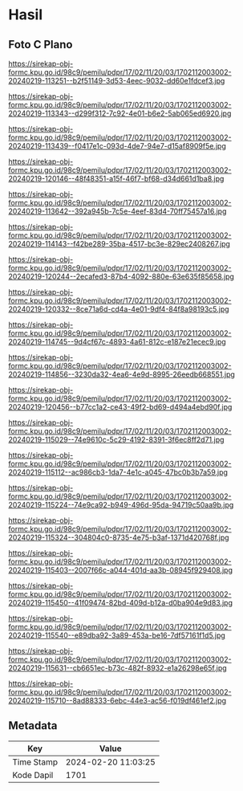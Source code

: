 # Hasil

## Foto C Plano

https://sirekap-obj-formc.kpu.go.id/98c9/pemilu/pdpr/17/02/11/20/03/1702112003002-20240219-113251--b2f51149-3d53-4eec-9032-dd60e1fdcef3.jpg

https://sirekap-obj-formc.kpu.go.id/98c9/pemilu/pdpr/17/02/11/20/03/1702112003002-20240219-113343--d299f312-7c92-4e01-b6e2-5ab065ed6920.jpg

https://sirekap-obj-formc.kpu.go.id/98c9/pemilu/pdpr/17/02/11/20/03/1702112003002-20240219-113439--f0417e1c-093d-4de7-94e7-d15af8909f5e.jpg

https://sirekap-obj-formc.kpu.go.id/98c9/pemilu/pdpr/17/02/11/20/03/1702112003002-20240219-120146--48f48351-a15f-46f7-bf68-d34d661d1ba8.jpg

https://sirekap-obj-formc.kpu.go.id/98c9/pemilu/pdpr/17/02/11/20/03/1702112003002-20240219-113642--392a945b-7c5e-4eef-83d4-70ff75457a16.jpg

https://sirekap-obj-formc.kpu.go.id/98c9/pemilu/pdpr/17/02/11/20/03/1702112003002-20240219-114143--f42be289-35ba-4517-bc3e-829ec2408267.jpg

https://sirekap-obj-formc.kpu.go.id/98c9/pemilu/pdpr/17/02/11/20/03/1702112003002-20240219-120244--2ecafed3-87b4-4092-880e-63e635f85658.jpg

https://sirekap-obj-formc.kpu.go.id/98c9/pemilu/pdpr/17/02/11/20/03/1702112003002-20240219-120332--8ce71a6d-cd4a-4e01-9df4-84f8a98193c5.jpg

https://sirekap-obj-formc.kpu.go.id/98c9/pemilu/pdpr/17/02/11/20/03/1702112003002-20240219-114745--9d4cf67c-4893-4a61-812c-e187e21ecec9.jpg

https://sirekap-obj-formc.kpu.go.id/98c9/pemilu/pdpr/17/02/11/20/03/1702112003002-20240219-114856--3230da32-4ea6-4e9d-8995-26eedb668551.jpg

https://sirekap-obj-formc.kpu.go.id/98c9/pemilu/pdpr/17/02/11/20/03/1702112003002-20240219-120456--b77cc1a2-ce43-49f2-bd69-d494a4ebd90f.jpg

https://sirekap-obj-formc.kpu.go.id/98c9/pemilu/pdpr/17/02/11/20/03/1702112003002-20240219-115029--74e9610c-5c29-4192-8391-3f6ec8ff2d71.jpg

https://sirekap-obj-formc.kpu.go.id/98c9/pemilu/pdpr/17/02/11/20/03/1702112003002-20240219-115112--ac986cb3-1da7-4e1c-a045-47bc0b3b7a59.jpg

https://sirekap-obj-formc.kpu.go.id/98c9/pemilu/pdpr/17/02/11/20/03/1702112003002-20240219-115224--74e9ca92-b949-496d-95da-94719c50aa9b.jpg

https://sirekap-obj-formc.kpu.go.id/98c9/pemilu/pdpr/17/02/11/20/03/1702112003002-20240219-115324--304804c0-8735-4e75-b3af-1371d420768f.jpg

https://sirekap-obj-formc.kpu.go.id/98c9/pemilu/pdpr/17/02/11/20/03/1702112003002-20240219-115403--2007f66c-a044-401d-aa3b-08945f929408.jpg

https://sirekap-obj-formc.kpu.go.id/98c9/pemilu/pdpr/17/02/11/20/03/1702112003002-20240219-115450--41f09474-82bd-409d-b12a-d0ba904e9d83.jpg

https://sirekap-obj-formc.kpu.go.id/98c9/pemilu/pdpr/17/02/11/20/03/1702112003002-20240219-115540--e89dba92-3a89-453a-be16-7df57161f1d5.jpg

https://sirekap-obj-formc.kpu.go.id/98c9/pemilu/pdpr/17/02/11/20/03/1702112003002-20240219-115631--cb6651ec-b73c-482f-8932-e1a26298e65f.jpg

https://sirekap-obj-formc.kpu.go.id/98c9/pemilu/pdpr/17/02/11/20/03/1702112003002-20240219-115710--8ad88333-6ebc-44e3-ac56-f019df461ef2.jpg


## Metadata

| Key        | Value               |
| ---------- | ------------------- |
| Time Stamp | 2024-02-20 11:03:25 |
| Kode Dapil | 1701                |



